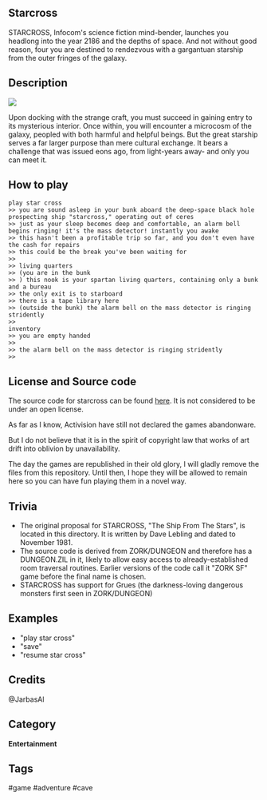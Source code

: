 ## Starcross

STARCROSS, Infocom's science fiction mind-bender, launches you headlong into the year 2186 and the depths of space. And not without good reason, four you are destined to rendezvous with a gargantuan starship from the outer fringes of the galaxy. 

## Description

![](http://infocom.elsewhere.org/gallery/starcross/starcross1.jpg)

Upon docking with the strange craft, you must succeed in gaining entry to its mysterious interior. Once within, you will encounter a microcosm of the galaxy, peopled with both harmful and helpful beings. But the great starship serves a far larger purpose than mere cultural exchange. It bears a challenge that was issued eons ago, from light-years away- and only you can meet it.

## How to play

    play star cross
    >> you are sound asleep in your bunk aboard the deep-space black hole prospecting ship "starcross," operating out of ceres
    >> just as your sleep becomes deep and comfortable, an alarm bell begins ringing! it's the mass detector! instantly you awake
    >> this hasn't been a profitable trip so far, and you don't even have the cash for repairs
    >> this could be the break you've been waiting for
    >> 
    >> living quarters
    >> (you are in the bunk
    >> ) this nook is your spartan living quarters, containing only a bunk and a bureau
    >> the only exit is to starboard
    >> there is a tape library here
    >> (outside the bunk) the alarm bell on the mass detector is ringing stridently
    >> 
    inventory
    >> you are empty handed
    >> 
    >> the alarm bell on the mass detector is ringing stridently
    >> 
    

## License and Source code

The source code for starcross can be found [here](https://github.com/historicalsource/starcross).  It is not considered to be under an open license.

As far as I know, Activision have still not declared the games abandonware. 

But I do not believe that it is in the spirit of copyright law that works of art drift into oblivion by unavailability. 
 
The day the games are republished in their old glory, I will gladly remove the files from this repository. Until then, I hope they will be allowed to remain here so you can have fun playing them in a novel way.

## Trivia 

- The original proposal for STARCROSS, "The Ship From The Stars", is located in this directory. It is written by Dave Lebling and dated to November 1981.
- The source code is derived from ZORK/DUNGEON and therefore has a DUNGEON.ZIL in it, likely to allow easy access to already-established room traversal routines. Earlier versions of the code call it "ZORK SF" game before the final name is chosen.
- STARCROSS has support for Grues (the darkness-loving dangerous monsters first seen in ZORK/DUNGEON)

## Examples 
* "play star cross"
* "save"
* "resume star cross"

## Credits 
@JarbasAl

## Category
**Entertainment**

## Tags
#game
#adventure
#cave
